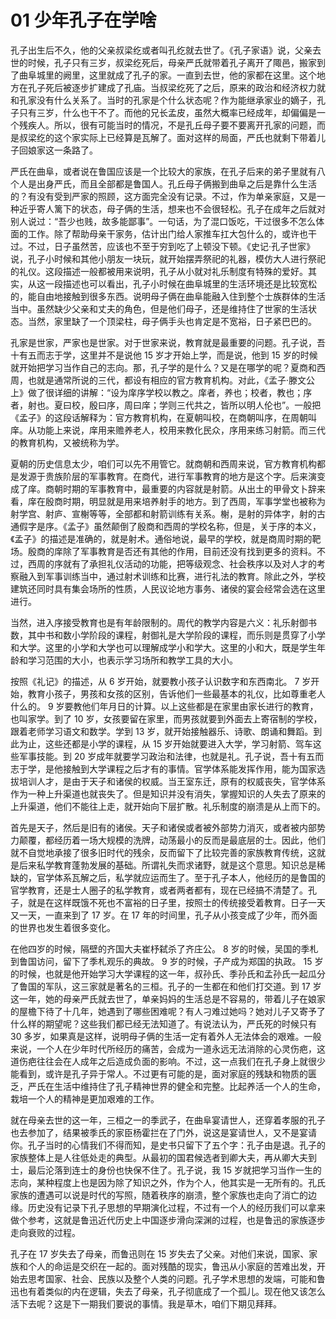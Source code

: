 # 01 少年孔子在学啥

<MyVideoBoard :bvidArr="['BV1Rp4y1H7jp','BV1MX4y157jA']" />

孔子出生后不久，他的父亲叔梁纥或者叫孔纥就去世了。《孔子家语》说，父亲去世的时候，孔子只有三岁，叔梁纥死后，母亲严氏就带着孔子离开了陬邑，搬家到了曲阜城里的阙里，这里就成了孔子的家。一直到去世，他的家都在这里。这个地方在孔子死后被逐步扩建成了孔庙。当叔梁纥死了之后，原来的政治和经济权力就和孔家没有什么关系了。当时的孔家是个什么状态呢？作为能继承家业的嫡子，孔子只有三岁，什么也干不了。而他的兄长孟皮，虽然大概率已经成年，却偏偏是一个残疾人。所以，很有可能当时的情况，不是孔丘母子要不要离开孔家的问题，而是叔梁纥的这个家实际上已经算是瓦解了。面对这样的局面，严氏也就剩下带着儿子回娘家这一条路了。

严氏在曲阜，或者说在鲁国应该是一个比较大的家族，在孔子后来的弟子里就有八个人是出身严氏，而且全部都是鲁国人。孔丘母子俩搬到曲阜之后是靠什么生活的？有没有受到严家的照顾，这方面完全没有记录。不过，作为单亲家庭，又是一种近乎寄人篱下的状态，母子俩的生活，想来也不会很轻松。孔子在成年之后就对别人说过：“吾少也贱，故多能鄙事”。一句话，为了混口饭吃，干过很多不怎么体面的工作。除了帮助母亲干家务，估计出门给人家推车扛大包什么的，或许也干过。不过，日子虽然苦，应该也不至于穷到吃了上顿没下顿。《史记·孔子世家》说，孔子小时候和其他小朋友一块玩，就开始摆弄祭祀的礼器，模仿大人进行祭祀的礼仪。这段描述一般都被用来说明，孔子从小就对礼乐制度有特殊的爱好。其实，从这一段描述也可以看出，孔子小时候在曲阜城里的生活环境还是比较宽松的，能自由地接触到很多东西。说明母子俩在曲阜能融入住到整个士族群体的生活当中。虽然缺少父亲和丈夫的角色，但是他们母子，还是维持住了世家的生活状态。当然，家里缺了一个顶梁柱，母子俩手头也肯定是不宽裕，日子紧巴巴的。

孔家是世家，严家也是世家。对于世家来说，教育就是最重要的问题。孔子说，吾十有五而志于学，这里并不是说他 15 岁才开始上学，而是说，他到 15 岁的时候就开始把学习当作自己的志向。那，孔子学的是什么？又是在哪学的呢？夏商和西周，也就是通常所说的三代，都设有相应的官方教育机构。对此，《孟子·滕文公上》做了很详细的讲解：“设为庠序学校以教之。庠者，养也；校者，教也；序者，射也。夏曰校，殷曰序，周曰庠；学则三代共之，皆所以明人伦也”。一般把《孟子》的这段话解释为：官方教育机构，在夏朝叫校，在商朝叫序，在周朝叫庠。从功能上来说，庠用来赡养老人，校用来教化民众，序用来练习射箭。而三代的教育机构，又被统称为学。

夏朝的历史信息太少，咱们可以先不用管它。就商朝和西周来说，官方教育机构都是发源于贵族阶层的军事教育。在商代，进行军事教育的地方是这个字。后来演变成了庠。商朝时期的军事教育中，最重要的内容就是射箭。从出土的甲骨文卜辞来看，庠在殷商时期，明显就是用来培养射手的地方。到了西周，军事学堂也被称为射学宫、射庐、宣榭等等，全部都和射箭训练有关系。榭，是射的异体字，射的古通假字是序。《孟子》虽然颠倒了殷商和西周的学校名称，但是，关于序的本义，《孟子》的描述是准确的，就是射术。通俗地说，最早的学校，就是商周时期的靶场。殷商的庠除了军事教育是否还有其他的作用，目前还没有找到更多的资料。不过，西周的序就有了承担礼仪活动的功能，把等级观念、社会秩序以及对人才的考察融入到军事训练当中，通过射术训练和比赛，进行礼法的教育。除此之外，学校建筑还同时具有集会场所的性质，人民议论地方事务、诸侯的宴会经常会选在这里进行。

当然，进入序接受教育也是有年龄限制的。周代的教学内容是六义：礼乐射御书数，其中书和数小学阶段的课程，射御礼是大学阶段的课程，而乐则是贯穿了小学和大学。这里的小学和大学也可以理解成学小和学大。这里的小和大，既是学生年龄和学习范围的大小，也表示学习场所和教学工具的大小。

按照《礼记》的描述，从 6 岁开始，就要教小孩子认识数字和东西南北。 7 岁开始，教育小孩子，男孩和女孩的区别，告诉他们一些最基本的礼仪，比如尊重老人什么的。 9 岁要教他们年月日的计算。以上这些都是在家里由家长进行的教育，也叫家学。到了 10 岁，女孩要留在家里，而男孩就要到外面去上寄宿制的学校，跟着老师学习语文和数学。学到 13 岁，就开始接触器乐、诗歌、朗诵和舞蹈。到此为止，这些还都是小学的课程，从 15 岁开始就要进入大学，学习射箭、驾车这些军事技能。到 20 岁成年就要学习政治和法律，也就是礼。孔子说，吾十有五而志于学，是他接触到大学课程之后才有的事情。官学体系能发挥作用，能为国家选拔培训人才，是由于天子和诸侯的权威。当王室东迁，原有的权威丧失，官学体系作为一种上升渠道也就丧失了。但是知识并没有消失，掌握知识的人失去了原来的上升渠道，他们不能往上走，就开始向下层扩散。礼乐制度的崩溃是从上而下的。

首先是天子，然后是旧有的诸侯。天子和诸侯或者被外部势力消灭，或者被内部势力颠覆，都经历着一场大规模的洗牌，动荡最小的反而是最底层的士。因此，他们就不自觉地承接了很多旧时代的残余，反而留下了比较完善的家族教育传统，这就是后来私学教育蓬勃发展的基础。所谓礼失而求诸野，就是这个意思。知识总是稀缺的，官学体系瓦解之后，私学就应运而生了。至于孔子本人，他经历的是鲁国的官学教育，还是士人圈子的私学教育，或者两者都有，现在已经搞不清楚了。孔子，就是在这样既饿不死也不富裕的日子里，按照士的传统接受着教育。日子一天又一天，一直来到了 17 岁。在 17 年的时间里，孔子从小孩变成了少年，而外面的世界也发生着很多变化。

在他四岁的时候，隔壁的齐国大夫崔杼弑杀了齐庄公。 8 岁的时候，吴国的季札到鲁国访问，留下了季札观乐的典故。 9 岁的时候，子产成为郑国的执政。 15 岁的时候，也就是他开始学习大学课程的这一年，叔孙氏、季孙氏和孟孙氏一起瓜分了鲁国的军队，这三家就是著名的三桓。孔子的一生都在和他们打交道。到 17 岁这一年，她的母亲严氏就去世了，单亲妈妈的生活总是不容易的，带着儿子在娘家的屋檐下待了十几年，她遇到了哪些困难呢？有人刁难过她吗？她对儿子又寄予了什么样的期望呢？这些我们都已经无法知道了。有说法认为，严氏死的时候只有 30 多岁，如果真是这样，说明母子俩的生活一定有着外人无法体会的艰难。一般来说，一个人在少年时代所经历的痛苦，会成为一道永远无法消除的心灵伤疤，这道伤疤往往会在人成年之后造成负面的影响。不过，这一点我们在孔子身上就很少能看到，或许是孔子异于常人。不过更有可能的是，面对家庭的残缺和物质的匮乏，严氏在生活中维持住了孔子精神世界的健全和完整。比起养活一个人的生命，栽培一个人的精神是更加艰难的工作。

就在母亲去世的这一年，三桓之一的季武子，在曲阜宴请世人，还穿着孝服的孔子也去参加了，结果被季氏的家臣杨霍拦在了门外，说这是宴请世人，又不是宴请你。孔子当时的心情我们不得而知，是史书只留下了五个字：孔子由是退。孔子的家族整体上是人往低处走的典型。从最初的国君候选者到卿大夫，再从卿大夫到士，最后沦落到连士的身份也快保不住了。孔子说，我 15 岁就把学习当作一生的志向，某种程度上也是因为除了知识之外，作为个人，他其实是一无所有的。孔氏家族的遭遇可以说是时代的写照，随着秩序的崩溃，整个家族也走向了消亡的边缘。历史没有记录下孔子思想的早期演化过程，不过有一个人的经历我们可以拿来做个参考，这就是鲁迅近代历史上中国逐步滑向深渊的过程，也是鲁迅的家族逐步走向衰败的过程。

孔子在 17 岁失去了母亲，而鲁迅则在 15 岁失去了父亲。对他们来说，国家、家族和个人的命运是交织在一起的。面对残酷的现实，鲁迅从小家庭的苦难出发，开始去思考国家、社会、民族以及整个人类的问题。孔子学术思想的发端，可能和鲁迅也有着类似的内在逻辑，失去了母亲，孔子彻底成了一个孤儿。现在他又该怎么活下去呢？这是下一期我们要说的事情。我是草木，咱们下期见拜拜。

